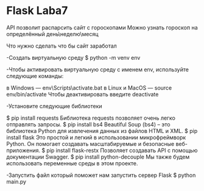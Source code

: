 # Flask Laba7
API позволит распарсить сайт с гороскопами
Можно узнать гороскоп на определённый день\неделю\месяц

Что нужно сделать что бы сайт заработал

-Создать виртуальную среду
  $ python -m venv env

-Чтобы активировать виртуальную среду с именем env, используйте следующие команды:

 в Windows — env\Scripts\activate.bat
 в Linux и MacOS — source env/bin/activate
 Чтобы деактивировать введите deactivate

-Установите следующие библиотеки

 $ pip install requests Библиотека requests позволяет очень легко отправлять запросы.
 $ pip install bs4 Beautiful Soup (bs4) – это библиотека Python для извлечения данных из файлов HTML и XML.
 $ pip install flask Это простой и легкий в использовании микрофреймворк Python. Он помогает создавать масштабируемые и безопасные веб-приложения.
 $ pip install flask-restx Позволяет создавать API с помощью документации Swagger.
 $ pip install python-decouple Мы также будем использовать переменные среды в этом проекте.

-Запустить файл который поможет нам запустить сервер Flask
 $ python main.py   

